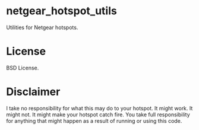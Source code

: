 # netgear_hotspot_utils
Utilities for Netgear hotspots.

# License
BSD License.

# Disclaimer
I take no responsibility for what this may do to your hotspot.  It might work.  It might not.  It might make your hotspot catch fire.  You take full responsibility for anything that might happen as a result of running or using this code.
